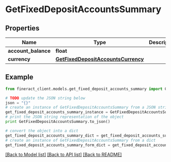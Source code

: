 # GetFixedDepositAccountsSummary


## Properties

Name | Type | Description | Notes
------------ | ------------- | ------------- | -------------
**account_balance** | **float** |  | [optional] 
**currency** | [**GetFixedDepositAccountsCurrency**](GetFixedDepositAccountsCurrency.md) |  | [optional] 

## Example

```python
from fineract_client.models.get_fixed_deposit_accounts_summary import GetFixedDepositAccountsSummary

# TODO update the JSON string below
json = "{}"
# create an instance of GetFixedDepositAccountsSummary from a JSON string
get_fixed_deposit_accounts_summary_instance = GetFixedDepositAccountsSummary.from_json(json)
# print the JSON string representation of the object
print GetFixedDepositAccountsSummary.to_json()

# convert the object into a dict
get_fixed_deposit_accounts_summary_dict = get_fixed_deposit_accounts_summary_instance.to_dict()
# create an instance of GetFixedDepositAccountsSummary from a dict
get_fixed_deposit_accounts_summary_form_dict = get_fixed_deposit_accounts_summary.from_dict(get_fixed_deposit_accounts_summary_dict)
```
[[Back to Model list]](../README.md#documentation-for-models) [[Back to API list]](../README.md#documentation-for-api-endpoints) [[Back to README]](../README.md)


